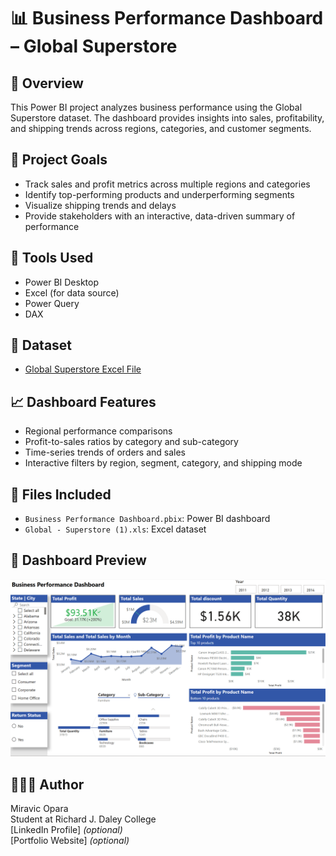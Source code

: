 # 📊 Business Performance Dashboard – Global Superstore

## 📌 Overview
This Power BI project analyzes business performance using the Global Superstore dataset. The dashboard provides insights into sales, profitability, and shipping trends across regions, categories, and customer segments.

## 🎯 Project Goals
- Track sales and profit metrics across multiple regions and categories
- Identify top-performing products and underperforming segments
- Visualize shipping trends and delays
- Provide stakeholders with an interactive, data-driven summary of performance

## 🧰 Tools Used
- Power BI Desktop
- Excel (for data source)
- Power Query
- DAX

## 📁 Dataset
- [Global Superstore Excel File](Global%20-%20Superstore%20(1).xls)

## 📈 Dashboard Features
- Regional performance comparisons
- Profit-to-sales ratios by category and sub-category
- Time-series trends of orders and sales
- Interactive filters by region, segment, category, and shipping mode

## 📎 Files Included
- `Business Performance Dashboard.pbix`: Power BI dashboard
- `Global - Superstore (1).xls`: Excel dataset

## 📸 Dashboard Preview

![Business Dashboard Screenshot](https://github.com/Miravic1/business-performance-powerbi/blob/main/BPD%20-%20Dashboard.png)

## 👩🏽‍💻 Author
Miravic Opara  
Student at Richard J. Daley College  
[LinkedIn Profile] *(optional)*  
[Portfolio Website] *(optional)*
